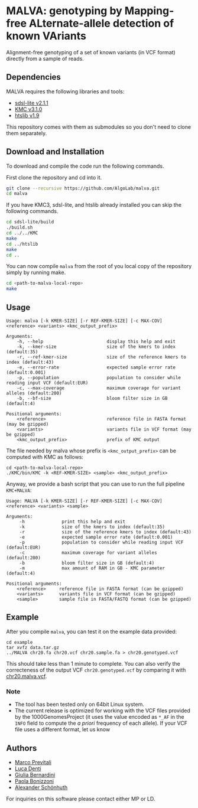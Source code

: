 # MALVA: genotyping by Mapping-free ALternate-allele detection of known VAriants

Alignment-free genotyping of a set of known variants (in VCF format) directly from a sample of reads.

## Dependencies

MALVA requires the following libraries and tools:

* [sdsl-lite v2.1.1](https://github.com/simongog/sdsl-lite/tree/v2.1.1)
* [KMC v3.1.0](https://github.com/refresh-bio/KMC/tree/v3.1.0)
* [htslib v1.9](https://github.com/samtools/htslib/tree/1.9)

This repository comes with them as submodules so you don't need to clone them separately.

## Download and Installation

To download and compile the code run the following commands.

First clone the repository and cd into it.

```bash
git clone --recursive https://github.com/AlgoLab/malva.git
cd malva
```

If you have KMC3, sdsl-lite, and htslib already installed you can skip the following commands.

```bash
cd sdsl-lite/build
./build.sh
cd ../../KMC
make
cd ../htslib
make
cd ..
```

You can now compile `malva` from the root of you local copy of the repository simply by running make.

```bash
cd <path-to-malva-local-repo>
make
```

## Usage
```
Usage: malva [-k KMER-SIZE] [-r REF-KMER-SIZE] [-c MAX-COV] <reference> <variants> <kmc_output_prefix>

Arguments:
    -h, --help                        display this help and exit
    -k, --kmer-size                   size of the kmers to index (default:35)
    -r, --ref-kmer-size               size of the reference kmers to index (default:43)
    -e, --error-rate                  expected sample error rate (default:0.001)
    -p, --population                  population to consider while reading input VCF (default:EUR)
    -c, --max-coverage                maximum coverage for variant alleles (default:200)
    -b, --bf-size                     bloom filter size in GB (default:4)

Positional arguments:
    <reference>                       reference file in FASTA format (may be gzipped)
    <variants>                        variants file in VCF format (may be gzipped)
    <kmc_output_prefix>               prefix of KMC output
```

The file needed by malva whose prefix is `<kmc_output_prefix>` can be computed with KMC as follows:
```
cd <path-to-malva-local-repo>
./KMC/bin/KMC -k <REF-KMER-SIZE> <sample> <kmc_output_prefix>
```

Anyway, we provide a bash script that you can use to run the full pipeline `KMC+MALVA`:
```
Usage: MALVA [-k KMER-SIZE] [-r REF-KMER-SIZE] [-c MAX-COV] <reference> <variants> <sample>

Arguments:
     -h              print this help and exit
     -k              size of the kmers to index (default:35)
     -r              size of the reference kmers to index (default:43)
     -e              expected sample error rate (default:0.001)
     -p              population to consider while reading input VCF (default:EUR)
     -c              maximum coverage for variant alleles (default:200)
     -b              bloom filter size in GB (default:4)
     -m              max amount of RAM in GB - KMC parameter (default:4)

Positional arguments:
    <reference>     reference file in FASTA format (can be gzipped)
    <variants>      variants file in VCF format (can be gzipped)
    <sample>        sample file in FASTA/FASTQ format (can be gzipped)
```

## Example
After you compile `malva`, you can test it on the example data provided:
```
cd example
tar xvfz data.tar.gz
../MALVA chr20.fa chr20.vcf chr20.sample.fa > chr20.genotyped.vcf
```

This should take less than 1 minute to complete. You can also verify
the correcteness of the output VCF `chr20.genotyped.vcf` by comparing
it with [chr20.malva.vcf](https://github.com/AlgoLab/malva/blob/master/example/chr20.malva.vcf).

### Note
- The tool has been tested only on 64bit Linux system.
- The current release is optimized for working with the VCF files provided by the 1000GenomesProject (it uses the value encoded as `*_AF` in the `INFO` field to compute the _a priori_ frequency of each allele). If your VCF file uses a different format, let us know

## Authors

* [Marco Previtali](https://algolab.eu/people/previtali/)
* [Luca Denti](https://algolab.eu/people/luca-denti/)
* [Giulia Bernardini](https://algolab.eu/people/giulia-bernardini)
* [Paola Bonizzoni](https://algolab.eu/people/bonizzoni/)
* [Alexander Schönhuth](https://homepages.cwi.nl/~as/)

For inquiries on this software please contact either MP or LD.
